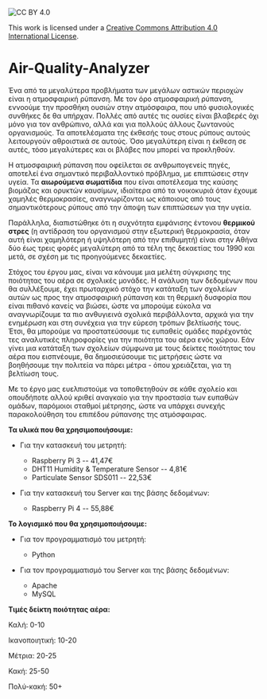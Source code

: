 ![CC BY 4.0][cc-by-shield]

[cc-by-shield]: https://img.shields.io/badge/License-CC%20BY%204.0-lightgrey.svg
[cc-by]: http://creativecommons.org/licenses/by/4.0/

This work is licensed under a
[Creative Commons Attribution 4.0 International License][cc-by].

# Air-Quality-Analyzer
Ένα από τα μεγαλύτερα προβλήματα των μεγάλων αστικών περιοχών είναι η ατμοσφαιρική ρύπανση. Με τον όρο ατμοσφαιρική ρύπανση, εννοούμε την προσθήκη ουσιών στην ατμόσφαιρα, που υπό φυσιολογικές συνθήκες δε θα υπήρχαν. Πολλές από αυτές τις ουσίες είναι βλαβερές όχι μόνο για τον ανθρώπινο, αλλά και για πολλούς άλλους ζωντανούς οργανισμούς. Τα αποτελέσματα της έκθεσής τους στους ρύπους αυτούς λειτουργούν αθροιστικά σε αυτούς. Όσο μεγαλύτερη είναι η έκθεση σε αυτές, τόσο μεγαλύτερες και οι βλάβες που μπορεί να προκληθούν. 

Η ατμοσφαιρική ρύπανση που οφείλεται σε ανθρωπογενείς πηγές, αποτελεί ένα σημαντικό περιβαλλοντικό πρόβλημα, με επιπτώσεις στην υγεία. Τα **αιωρούμενα σωματίδια** που είναι αποτέλεσμα της καύσης βιομάζας και ορυκτών καυσίμων, ιδιαίτερα από τα νοικοκυριά όταν έχουμε χαμηλές θερμοκρασίες, αναγνωρίζονται ως κάποιους από τους σημαντικότερους ρύπους από την άποψη των επιπτώσεων για την υγεία.

Παράλληλα, διαπιστώθηκε ότι η συχνότητα εμφάνισης έντονου **θερμικού στρες** (η αντίδραση του οργανισμού στην εξωτερική θερμοκρασία, όταν αυτή είναι χαμηλότερη ή υψηλότερη από την επιθυμητή) είναι στην Αθήνα δύο έως τρεις φορές μεγαλύτερη από τα τέλη της δεκαετίας του 1990 και μετά, σε σχέση με τις προηγούμενες δεκαετίες.

Στόχος του έργου μας, είναι να κάνουμε μια μελέτη σύγκρισης της ποιότητας του αέρα σε σχολικές μονάδες. Η ανάλυση των δεδομένων που θα συλλέξουμε, έχει πρωταρχικό στόχο την κατάταξη των σχολείων αυτών ως προς την ατμοσφαιρική ρύπανση και τη θερμική δυσφορία που είναι πιθανό κανείς να βιώσει, ώστε να μπορούμε εύκολα να αναγνωρίζουμε τα πιο ανθυγιεινά σχολικά περιβάλλοντα, αρχικά για την ενημέρωση και στη συνέχεια για την εύρεση τρόπων βελτίωσής τους. Έτσι, θα μπορούμε να προστατεύσουμε τις ευπαθείς ομάδες παρέχοντάς τες αναλυτικές πληροφορίες για την ποιότητα του αέρα ενός χώρου. Εάν γίνει μια κατάταξη των σχολείων σύμφωνα με τους δείκτες ποιότητας του αέρα που εισπνέουμε, θα δημοσιεύσουμε τις μετρήσεις ώστε να βοηθήσουμε την πολιτεία να πάρει μέτρα - όπου χρειάζεται,  για τη βελτίωση τους.

Με το έργο μας ευελπιστούμε να τοποθετηθούν σε κάθε σχολείο και οπουδήποτε αλλού κριθεί αναγκαίο για την προστασία των ευπαθών ομάδων, παρόμοιοι σταθμοί μέτρησης, ώστε να υπάρχει συνεχής παρακολούθηση του επιπέδου ρύπανσης της ατμόσφαιρας.

**Τα υλικά που θα χρησιμοποιήσουμε:**

  * Για την κατασκευή του μετρητή:
    * Raspberry Pi 3 -- 41,47€
    * DHT11 Humidity & Temperature Sensor -- 4,81€
    * Particulate Sensor SDS011 -- 22,53€
   
  * Για την κατασκευή του Server και της βάσης δεδομένων:
    * Raspberry Pi 4 -- 55,88€
  
**Το λογισμικό που θα χρησιμοποιήσουμε:**

  * Για τον προγραμματισμό του μετρητή:
    * Python
   
  * Για τον προγραμματισμό του Server και της βάσης δεδομένων:
    * Apache
    * MySQL

**Τιμές δείκτη ποιότητας αέρα:**

Καλή: 0-10

Ικανοποιητική: 10-20

Μέτρια: 20-25

Κακή: 25-50

Πολύ-κακή: 50+
